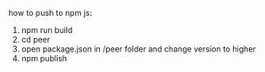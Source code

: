 how to push to npm js:

1) npm run build
2) cd peer
3) open package.json in /peer folder and change version to higher
4) npm publish
